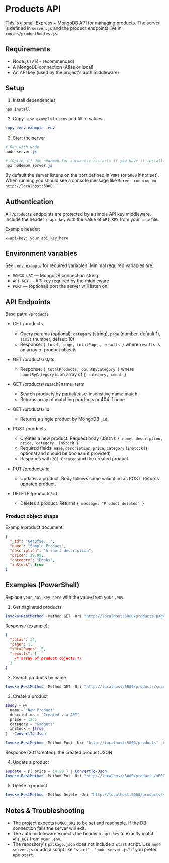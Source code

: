 # Products API

This is a small Express + MongoDB API for managing products. The server is defined in `server.js` and the product endpoints live in `routes/productRoutes.js`.

## Requirements

- Node.js (v14+ recommended)
- A MongoDB connection (Atlas or local)
- An API key (used by the project's auth middleware)

## Setup

1. Install dependencies

```powershell
npm install
```

2. Copy `.env.example` to `.env` and fill in values

```powershell
copy .env.example .env
```

3. Start the server

```powershell
# Run with Node
node server.js

# (Optional) Use nodemon for automatic restarts if you have it installed
npx nodemon server.js
```

By default the server listens on the port defined in `PORT` (or `5000` if not set). When running you should see a console message like `Server running on http://localhost:5000`.

## Authentication

All `/products` endpoints are protected by a simple API key middleware. Include the header `x-api-key` with the value of `API_KEY` from your `.env` file.

Example header:

```
x-api-key: your_api_key_here
```

## Environment variables

See `.env.example` for required variables. Minimal required variables are:

- `MONGO_URI` — MongoDB connection string
- `API_KEY` — API key required by the middleware
- `PORT` — (optional) port the server will listen on

## API Endpoints

Base path: `/products`

- GET /products

  - Query params (optional): `category` (string), `page` (number, default 1), `limit` (number, default 10)
  - Response: `{ total, page, totalPages, results }` where `results` is an array of product objects

- GET /products/stats

  - Response: `{ totalProducts, countByCategory }` where `countByCategory` is an array of `{ category, count }`

- GET /products/search?name=term

  - Search products by partial/case-insensitive name match
  - Returns array of matching products or 404 if none

- GET /products/:id

  - Returns a single product by MongoDB `_id`

- POST /products

  - Creates a new product. Request body (JSON): `{ name, description, price, category, inStock }`
  - Required fields: `name`, `description`, `price`, `category` (`inStock` is optional and should be boolean if provided)
  - Responds with `201 Created` and the created product

- PUT /products/:id

  - Updates a product. Body follows same validation as POST. Returns updated product.

- DELETE /products/:id
  - Deletes a product. Returns `{ message: "Product deleted" }`

### Product object shape

Example product document:

```json
{
  "_id": "64a3f9e...",
  "name": "Sample Product",
  "description": "A short description",
  "price": 19.99,
  "category": "Books",
  "inStock": true
}
```

## Examples (PowerShell)

Replace `your_api_key_here` with the value from your `.env`.

1. Get paginated products

```powershell
Invoke-RestMethod -Method GET -Uri "http://localhost:5000/products?page=1&limit=5" -Headers @{"x-api-key"="your_api_key_here"}
```

Response (example):

```json
{
  "total": 24,
  "page": 1,
  "totalPages": 5,
  "results": [
    /* array of product objects */
  ]
}
```

2. Search products by name

```powershell
Invoke-RestMethod -Method GET -Uri "http://localhost:5000/products/search?name=apple" -Headers @{"x-api-key"="your_api_key_here"}
```

3. Create a product

```powershell
$body = @{
  name = "New Product"
  description = "Created via API"
  price = 12.5
  category = "Gadgets"
  inStock = $true
} | ConvertTo-Json

Invoke-RestMethod -Method Post -Uri "http://localhost:5000/products" -Headers @{"x-api-key"="your_api_key_here"; "Content-Type"="application/json"} -Body $body
```

Response (201 Created): the created product JSON

4. Update a product

```powershell
$update = @{ price = 14.99 } | ConvertTo-Json
Invoke-RestMethod -Method Put -Uri "http://localhost:5000/products/<PRODUCT_ID>" -Headers @{"x-api-key"="your_api_key_here"; "Content-Type"="application/json"} -Body $update
```

5. Delete a product

```powershell
Invoke-RestMethod -Method Delete -Uri "http://localhost:5000/products/<PRODUCT_ID>" -Headers @{"x-api-key"="your_api_key_here"}
```

## Notes & Troubleshooting

- The project expects `MONGO_URI` to be set and reachable. If the DB connection fails the server will exit.
- The auth middleware expects the header `x-api-key` to exactly match `API_KEY` from your `.env`.
- The repository's `package.json` does not include a `start` script. Use `node server.js` or add a script like `"start": "node server.js"` if you prefer `npm start`.


